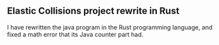 ## Elastic Collisions project rewrite in Rust
I have rewritten the java program in the Rust programming language, and fixed a math error that its Java counter part had.
